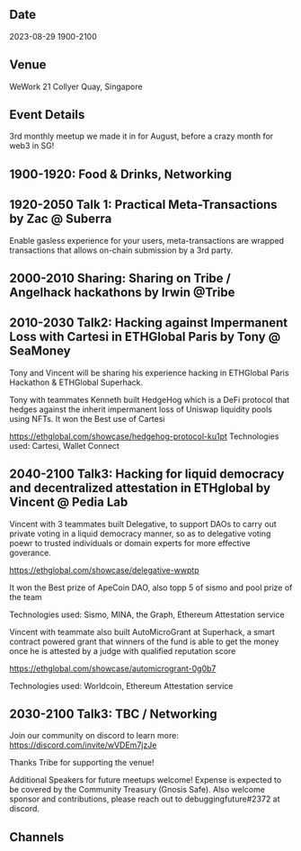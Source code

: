## Date
2023-08-29 1900-2100

## Venue
WeWork 21 Collyer Quay, Singapore

## Event Details

3rd monthly meetup we made it in for August, before a crazy month for web3 in SG! 

## 1900-1920: Food & Drinks, Networking

## 1920-2050 Talk 1: Practical Meta-Transactions by Zac @ Suberra
Enable gasless experience for your users, meta-transactions are wrapped transactions that allows on-chain submission by a 3rd party.

## 2000-2010 Sharing: Sharing on Tribe / Angelhack hackathons by Irwin @Tribe

## 2010-2030 Talk2: Hacking against Impermanent Loss with Cartesi in ETHGlobal Paris by Tony @ SeaMoney 


Tony and Vincent will be sharing his experience hacking in ETHGlobal Paris Hackathon & ETHGlobal Superhack.

Tony with teammates Kenneth built HedgeHog which is a DeFi protocol that hedges against the inherit impermanent loss of Uniswap liquidity pools using NFTs. 
It won the Best use of Cartesi

https://ethglobal.com/showcase/hedgehog-protocol-ku1pt 
Technologies used: Cartesi, Wallet Connect
## 2040-2100 Talk3: Hacking for liquid democracy and decentralized attestation in ETHglobal by Vincent @ Pedia Lab


Vincent with 3 teammates built Delegative, to support DAOs to carry out private voting in a liquid democracy manner,
 so as to delegative voting poewr to trusted individuals or domain experts for more effective goverance. 

https://ethglobal.com/showcase/delegative-wwptp

It won the Best prize of ApeCoin DAO, also topp 5 of sismo and pool prize of the team

Technologies used: Sismo, MINA, the Graph, Ethereum Attestation service

Vincent with teammate also built AutoMicroGrant at Superhack, a smart contract powered grant that winners of the fund is able to get the money once he is attested by a judge with qualified reputation score

https://ethglobal.com/showcase/automicrogrant-0g0b7

Technologies used: Worldcoin, Ethereum Attestation service

## 2030-2100 Talk3: TBC / Networking

Join our community on discord to learn more: https://discord.com/invite/wVDEm7jzJe

Thanks Tribe for supporting the venue!

Additional Speakers for future meetups welcome! Expense is expected to be covered by the Community Treasury (Gnosis Safe). Also welcome sponsor and contributions, please reach out to debuggingfuture#2372 at discord.

## Channels
